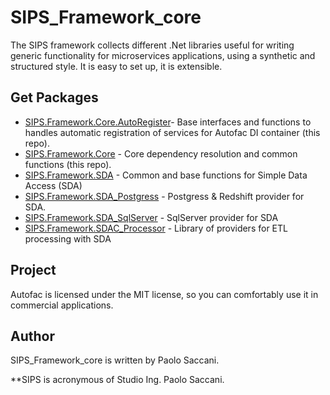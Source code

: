 # SIPS_Framework_core

The SIPS framework collects different .Net libraries useful for writing generic functionality for microservices applications, using a synthetic and structured style. It is easy to set up, it is extensible.

## Get Packages

-  [SIPS.Framework.Core.AutoRegister](https://github.com/paolsac/SIPS_Framework_core)- Base interfaces and functions to handles automatic registration of services for Autofac DI container (this repo).
-  [SIPS.Framework.Core](https://github.com/paolsac/SIPS_Framework_core) - Core dependency resolution and common functions (this repo).
-  [SIPS.Framework.SDA](https://github.com/paolsac/SIPS.Framework_SDA) - Common and base functions for Simple Data Access (SDA)
-  [SIPS.Framework.SDA_Postgress](https://github.com/paolsac/SIPS.Framework_SDA) - Postgress & Redshift provider for SDA.
-  [SIPS.Framework.SDA_SqlServer](https://github.com/paolsac/SIPS.Framework_SDA) - SqlServer provider for SDA
-  [SIPS.Framework.SDAC_Processor](https://github.com/paolsac/SIPS.Framewor_SDA) - Library of providers for ETL processing with SDA

## Project

Autofac is licensed under the MIT license, so you can comfortably use it in commercial applications.


## Author
SIPS_Framework_core is written by Paolo Saccani. 

**SIPS is acronymous of Studio Ing. Paolo Saccani. 

